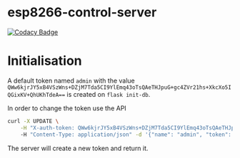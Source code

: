 # esp8266-control-server

[![Codacy Badge](https://api.codacy.com/project/badge/Grade/520536686d3d48adbcd59f4abc478399)](https://app.codacy.com/gh/junkdna/esp8266-control-server?utm_source=github.com&utm_medium=referral&utm_content=junkdna/esp8266-control-server&utm_campaign=Badge_Grade)

# Initialisation
A default token named `admin` with the value `QWw6kjrJY5xB4VSzWns+DZjM7Tda5CI9YlEmq43oTsQAeTHJpuG+gc4ZVr21hs+XkcXo5IQGixKV+QhUKhTdeA==`
is created on `flask init-db`.

In order to change the token use the API
```bash
curl -X UPDATE \
    -H "X-auth-token: QWw6kjrJY5xB4VSzWns+DZjM7Tda5CI9YlEmq43oTsQAeTHJpuG+gc4ZVr21hs+XkcXo5IQGixKV+QhUKhTdeA=="
    -H "Content-Type: application/json" -d '{"name": "admin", "token": "NEW_TOKEN"}' "$IOTA_URL/api/v1/token"
```
The server will create a new token and return it.
